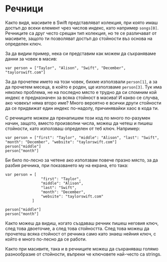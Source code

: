 # Речници

Както видя, масивите в Swift представляват колекция, при която имаш достъп до всеки елемент чрез числов индекс, като например
`songs[0]`. Речниците са друг често срещан тип колекция, но те се различават от масивите, защото ти позволяват достъп до стойности въз основа на определен ключ.

За да видим пример, нека си представим как можем да съхраняваме данни за човек в масив:

    var person = ["Taylor", "Alison", "Swift", "December", "taylorswift.com"]

За да прочетем името на този човек, бихме използвали `person[1]`, а за да прочетем месеца, в който е роден, ще използваме `person[3]`. Тук има няколко проблема, не на последно място е трудно да си спомним кой индекс е предназначен за всяка стойност в масива! И какво се случва, ако човекът няма второ име? Много вероятно е всички други стойности да се придвижат един индекс по-надолу, причинявайки хаос в кода ти.

С речниците можем да пренапишем този код по много по-разумен начин, защото, вместо произволни числа, можеш да четеш и пишеш стойности, като използваш определен от теб ключ. Например:

    var person = ["first": "Taylor", "middle": "Alison", "last": "Swift", "month": "December", "website": "taylorswift.com"]
    person["middle"]
    person["month"]

Би било по-лесно за четене ако използвам повече празно място, за да разбия речника, при показването му на екрана, ето така:

    var person = [
                    "first": "Taylor",
                    "middle": "Alison",
                    "last": "Swift",
                    "month": "December",
                    "website": "taylorswift.com"
                ]

    person["middle"]
    person["month"]

Както можеш да видиш, когато създаваш речник пишеш неговия ключ, след това двоеточие, а след това стойността. След това можеш да прочетеш всяка стойност от речника само като знаеш нейния ключ, с който е много по-лесно да се работи.

Както при масивите, така и в речниците можеш да съхраняваш голямо разнообразие от стойности, въпреки че ключовете най-често са strings.
